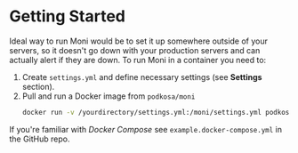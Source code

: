# Getting Started

Ideal way to run Moni would be to set it up somewhere outside of your servers, so it doesn't go down with your production servers and can actually alert if they are down.
To run Moni in a container you need to:

1. Create `settings.yml` and define necessary settings (see **Settings** section).
2. Pull and run a Docker image from `podkosa/moni` 
    ~~~~ Bash
    docker run -v /yourdirectory/settings.yml:/moni/settings.yml podkosa/moni
    ~~~~

If you're familiar with *Docker Compose* see `example.docker-compose.yml` in the GitHub repo.
